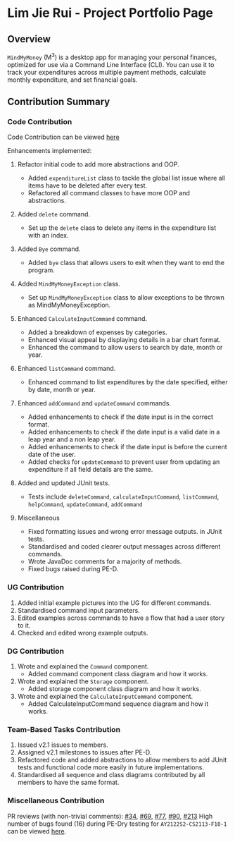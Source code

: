 # Lim Jie Rui - Project Portfolio Page

## Overview
`MindMyMoney` (M<sup>3</sup>) is a desktop app for managing your personal finances, optimized for use via a Command Line
Interface (CLI). You can use it to track your expenditures across multiple payment methods, calculate monthly
expenditure, and set financial goals.

## Contribution Summary

### Code Contribution
Code Contribution can be viewed [here](https://nus-cs2113-ay2122s2.github.io/tp-dashboard/?search=limjierui&breakdown=true)

Enhancements implemented:

1. Refactor initial code to add more abstractions and OOP.
   - Added `expenditureList` class to tackle the global list issue where all items have to be deleted after every test.
   - Refactored all command classes to have more OOP and abstractions.

2. Added `delete` command.
   - Set up the `delete` class to delete any items in the expenditure list with an index.
   
3. Added `Bye` command.
   - Added `bye` class that allows users to exit when they want to end the program.
   
4. Added `MindMyMoneyException` class.
   - Set up `MindMyMoneyException` class to allow exceptions to be thrown as MindMyMoneyException.
   
5. Enhanced `CalculateInputCommand` command.
    - Added a breakdown of expenses by categories.
    - Enhanced visual appeal by displaying details in a bar chart format.
    - Enhanced the command to allow users to search by date, month or year.
    
6. Enhanced `listCommand` command.
   - Enhanced command to list expenditures by the date specified, either by date, month or year.
   
7. Enhanced `addCommand` and `updateCommand` commands.
   - Added enhancements to check if the date input is in the correct format. 
   - Added enhancements to check if the date input is a valid date in a leap year and a non leap year.
   - Added enhancements to check if the date input is before the current date of the user.
   - Added checks for `updateCommand` to prevent user from updating an expenditure if all field details are the same.
   
8. Added and updated JUnit tests.
   - Tests include `deleteCommand`, `calculateInputCommand`, `listCommand`, `helpCommand`, `updateCommand`, `addCommand`
   
9. Miscellaneous
   - Fixed formatting issues and wrong error message outputs. in JUnit tests. 
   - Standardised and coded clearer output messages across different commands.
   - Wrote JavaDoc comments for a majority of methods.
   - Fixed bugs raised during PE-D.
   
### UG Contribution
1. Added initial example pictures into the UG for different commands.
2. Standardised command input parameters.
3. Edited examples across commands to have a flow that had a user story to it.
4. Checked and edited wrong example outputs.

### DG Contribution
1. Wrote and explained the `Command` component.
   - Added command component class diagram and how it works.
2. Wrote and explained the `Storage` component.
   - Added storage component class diagram and how it works.
3. Wrote and explained the `CalculateInputCommand` component.
   - Added CalculateInputCommand sequence diagram and how it works.

### Team-Based Tasks Contribution
1. Issued v2.1 issues to members.
2. Assigned v2.1 milestones to issues after PE-D.
3. Refactored code and added abstractions to allow members to add JUnit tests and functional code more easily in future implementations.
4. Standardised all sequence and class diagrams contributed by all members to have the same format.

### Miscellaneous Contribution
PR reviews (with non-trivial comments):
[#34](https://github.com/AY2122S2-CS2113T-T10-4/tp/pull/34), [#69](https://github.com/AY2122S2-CS2113T-T10-4/tp/pull/69),
[#77](https://github.com/AY2122S2-CS2113T-T10-4/tp/pull/77), [#90](https://github.com/AY2122S2-CS2113T-T10-4/tp/pull/90),
[#213](https://github.com/AY2122S2-CS2113T-T10-4/tp/pull/213)
High number of bugs found (16) during PE-Dry testing for `AY2122S2-CS2113-F10-1` can be viewed [here](https://github.com/limjierui/ped/issues).
